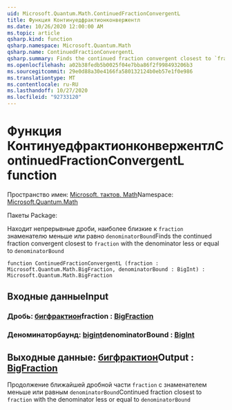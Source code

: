 ```yaml
---
uid: Microsoft.Quantum.Math.ContinuedFractionConvergentL
title: Функция Континуедфрактионконвержентл
ms.date: 10/26/2020 12:00:00 AM
ms.topic: article
qsharp.kind: function
qsharp.namespace: Microsoft.Quantum.Math
qsharp.name: ContinuedFractionConvergentL
qsharp.summary: Finds the continued fraction convergent closest to `fraction` with the denominator less or equal to `denominatorBound`
ms.openlocfilehash: a02b38fedb5b0025f04e7bba86f2f998493206b3
ms.sourcegitcommit: 29e0d88a30e4166fa580132124b0eb57e1f0e986
ms.translationtype: MT
ms.contentlocale: ru-RU
ms.lasthandoff: 10/27/2020
ms.locfileid: "92733120"
---
```

# <a name="continuedfractionconvergentl-function"></a><span data-ttu-id="9260c-102">Функция Континуедфрактионконвержентл</span><span class="sxs-lookup"><span data-stu-id="9260c-102">ContinuedFractionConvergentL function</span></span>

<span data-ttu-id="9260c-103">Пространство имен: [Microsoft. тактов. Math](xref:Microsoft.Quantum.Math)</span><span class="sxs-lookup"><span data-stu-id="9260c-103">Namespace: [Microsoft.Quantum.Math](xref:Microsoft.Quantum.Math)</span></span>

<span data-ttu-id="9260c-104">Пакеты [](https://nuget.org/packages/)</span><span class="sxs-lookup"><span data-stu-id="9260c-104">Package: [](https://nuget.org/packages/)</span></span>


<span data-ttu-id="9260c-105">Находит непрерывные дроби, наиболее близкие к `fraction` знаменателю меньше или равно `denominatorBound`</span><span class="sxs-lookup"><span data-stu-id="9260c-105">Finds the continued fraction convergent closest to `fraction` with the denominator less or equal to `denominatorBound`</span></span>

```qsharp
function ContinuedFractionConvergentL (fraction : Microsoft.Quantum.Math.BigFraction, denominatorBound : BigInt) : Microsoft.Quantum.Math.BigFraction
```


## <a name="input"></a><span data-ttu-id="9260c-106">Входные данные</span><span class="sxs-lookup"><span data-stu-id="9260c-106">Input</span></span>

### <a name="fraction--bigfraction"></a><span data-ttu-id="9260c-107">Дробь: [бигфрактион](xref:Microsoft.Quantum.Math.BigFraction)</span><span class="sxs-lookup"><span data-stu-id="9260c-107">fraction : [BigFraction](xref:Microsoft.Quantum.Math.BigFraction)</span></span>




### <a name="denominatorbound--bigint"></a><span data-ttu-id="9260c-108">Деноминаторбаунд: [bigint](xref:microsoft.quantum.lang-ref.bigint)</span><span class="sxs-lookup"><span data-stu-id="9260c-108">denominatorBound : [BigInt](xref:microsoft.quantum.lang-ref.bigint)</span></span>





## <a name="output--bigfraction"></a><span data-ttu-id="9260c-109">Выходные данные: [бигфрактион](xref:Microsoft.Quantum.Math.BigFraction)</span><span class="sxs-lookup"><span data-stu-id="9260c-109">Output : [BigFraction](xref:Microsoft.Quantum.Math.BigFraction)</span></span>

<span data-ttu-id="9260c-110">Продолжение ближайшей дробной части `fraction` с знаменателем меньше или равным `denominatorBound`</span><span class="sxs-lookup"><span data-stu-id="9260c-110">Continued fraction closest to `fraction` with the denominator less or equal to `denominatorBound`</span></span>